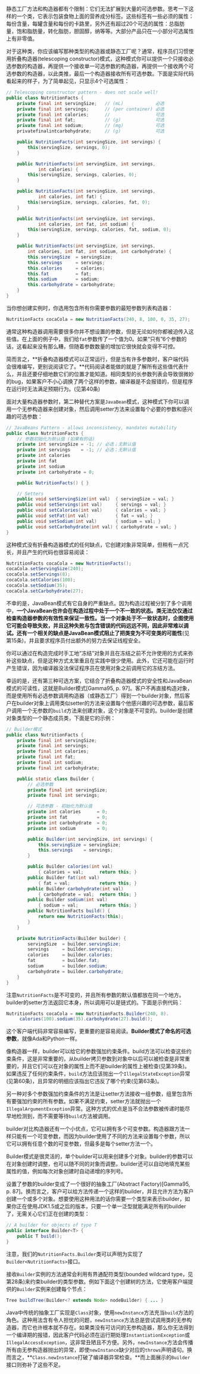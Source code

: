 静态工厂方法和构造器都有个限制：它们无法扩展到大量的可选参数。思考一下这样的一个类，它表示包装食物上面的营养成分标签。这些标签有一些必须的属性：每份含量，每罐含量和每份的卡路里，另外还有超过20个可选的属性：总脂肪量，饱和脂肪量，转化脂肪，胆固醇，纳等等。大部分产品只在一小部分可选属性上有非零值。

对于这种类，你应该编写那种类型的构造器或静态工厂呢？通常，程序员们习惯使用折叠构造器(telescoping constructor)模式，这种模式你可以提供一个只接收必选参数的构造器，再提供一个接收单一可选参数的构造器，再提供一个接收两个可选参数的构造器，以此类推，最后一个构造器接收所有可选参数。下面是实际代码看起来的样子，为了简单起见，只显示4个可选属性：

```java
// Telescoping constructor pattern - does not scale well!
public class NutritionFacts { 
    private final int servingSize;   // (mL)            必选
    private final int servings;      // (per container) 必选
    private final int calories;      //                 可选
    private final int fat;           // (g)             可选
    private final int sodium;        // (mg)            可选
    privatefinalintcarbohydrate;     // (g)             可选

    public NutritionFacts(int servingSize, int servings) {
        this(servingSize, servings, 0);
    }

    public NutritionFacts(int servingSize, int servings,
            int calories) {
        this(servingSize, servings, calories, 0);
    }

    public NutritionFacts(int servingSize, int servings,
            int calories, int fat) {
        this(servingSize, servings, calories, fat, 0);
    }

    public NutritionFacts(int servingSize, int servings,
            int calories, int fat, int sodium) {
        this(servingSize, servings, calories, fat, sodium, 0);
    }

    public NutritionFacts(int servingSize, int servings,
        int calories, int fat, int sodium, int carbohydrate) {
        this.servingSize  = servingSize;
        this.servings     = servings;
        this.calories     = calories;
        this.fat          = fat;
        this.sodium       = sodium;
        this.carbohydrate = carbohydrate;
    }
}
```

当你想创建实例时，你选用包含所有你需要参数的最短参数列表构造器：

```java
NutritionFacts cocaCola = new NutritionFacts(240, 8, 100, 0, 35, 27);
```

通常这种构造器调用需要很多你并不想设置的参数，但是无论如何你都被迫传入这些值。在上面的例子中，我们给`fat`参数传了一个值为0。如果“只有”6个参数的话，这看起来没有那么糟，但随着参数数量的增加它很快就会变得不可控。

简而言之，**折叠构造器模式可以正常运行，但是当有许多参数时，客户端代码会很难编写，更别说阅读它了。**代码阅读者能做的就是了解所有这些值代表什么，并且还要仔细地数它们的位置才能知道。相同类型的长参数列表会导致很微妙的bug，如果客户不小心调换了两个这样的参数，编译器是不会报错的，但是程序在运行时无法满足预期行为。(见第40条)

面对大量构造器参数时，第二种替代方案是`JavaBean`模式，这种模式下你可以调用一个无参构造器来创建对象，然后调用setter方法来设置每个必要的参数和感兴趣的可选参数：  

```java
// JavaBeans Pattern - allows inconsistency, mandates mutability
public class NutritionFacts {
    // 参数初始化为默认值 (如果有的话)
    private int servingSize = -1; // 必选；无默认值
    private int servings    = -1; // 必选；无默认值
    private int calories
    private int fat
    private int sodium
    private int carbohydrate = 0;

    public NutritionFacts() { }

    // Setters
    public void setServingSize(int val)  { servingSize = val; }
    public void setServings(int val)     { servings = val; }
    public void setCalories(int val)     { calories = val; }
    public void setFat(int val)          { fat = val; }
    public void setSodium(int val)       { sodium = val; }
    public void setCarbohydrate(int val) { carbohydrate = val; }
}

```

这种模式没有折叠构造器模式的任何缺点，它创建对象非常简单，但稍有一点冗长，并且产生的代码也很容易阅读：  

```java
NutritionFacts cocaCola = new NutritionFacts();cocaCola.setServingSize(240);cocaCola.setServings(8);cocaCola.setCalories(100);cocaCola.setSodium(35);cocaCola.setCarbohydrate(27);
```

不幸的是，JavaBean模式有它自身的严重缺点。因为构造过程被分到了多个调用中，**一个JavaBean也许会在构造过程中处于一个不一致的状态。**类无法仅仅通过检查构造器参数的有效性来保证一致性。当一个对象处于不一致状态时，企图使用它可能会导致失败，并且这种失败与包含错误的代码远远不同，因此非常难以调试。还有一个相关的缺点是**JavaBean模式阻止了把类变为不可变类的可能性**(见第15条)，并且要求程序员付出额外的努力去保证线程安全。

你可以通过在构造完成时手工地“冻结”对象并且在冻结之前不允许使用的方式来弥补这些缺点，但是这种方式太笨重且在实践中很少使用。此外，它还可能在运行时产生错误，因为编译器没法保证程序员在使用对象之前调用它的冻结方法。 

幸运的是，还有第三种可选方案，它结合了折叠构造器模式的安全性和JavaBean模式的可读性，这就是Builder模式[Gamma95, p. 97]。客户不再直接构造对象，而是使用所有必选参数调用构造器（或静态工厂）得到一个builder对象，然后客户在builder对象上调用类似setter的方法来设置每个他感兴趣的可选参数，最后客户调用一个无参数的`build`方法来创建对象，这个对象是不可变的。builder是创建对象类型的一个静态成员类，下面是它的示例：  

```java
// Builder模式
public class NutritionFacts {
    private final int servingSize;
    private final int servings;
    private final int calories;
    private final int fat;
    private final int sodium;
    private final int carbohydrate;

    public static class Builder {
        // 必选参数
        private final int servingSize;
        private final int servings;

        // 可选参数 - 初始化为默认值
        private int calories      = 0;
        private int fat           = 0;
        private int carbohydrate  = 0;
        private int sodium        = 0;

        public Builder(int servingSize, int servings) {
            this.servingSize = servingSize;
            this.servings    = servings;
        }

        public Builder calories(int val)
            { calories = val;      return this; }
        public Builder fat(int val)
            { fat = val;           return this; }
        public Builder carbohydrate(int val)
            { carbohydrate = val;  return this; }
        public Builder sodium(int val)
            { sodium = val;        return this; }
        public NutritionFacts build() {
            return new NutritionFacts(this);
        } 
    }

    private NutritionFacts(Builder builder) {
        servingSize  = builder.servingSize;
        servings     = builder.servings;
        calories     = builder.calories;
        fat          = builder.fat;
        sodium       = builder.sodium;
        carbohydrate = builder.carbohydrate;
    } 
}
```

注意`NutritionFacts`是不可变的，并且所有参数的默认值都放在同一个地方。builder的setter方法返回它本身，所以调用可以是链式的。下面是示例代码：  

```java
NutritionFacts cocaCola = new NutritionFacts.Builder(240, 8).     calories(100).sodium(35).carbohydrate(27).build();
```

这个客户端代码非常容易编写，更重要的是容易阅读。**Builder模式了命名的可选参数**，就像Ada和Python一样。

像构造器一样，builder可以给它的参数强加约束条件。build方法可以检查这些约束条件，这是非常重要的，从builder拷贝参数到对象中以后可以被检查是非常重要的，并且它们可以在对象的属性上而不是builder的属性上被检查(见第39条)。如果违反了任何约束条件，`build`方法应该抛出一个`IllegalStateException`异常(见第60条)，且异常的明细应该指出它违反了哪个约束(见第63条)。

另一种对多个参数强加约束条件的方法是让setter方法接收一组参数，组里包含所有要强加约束的所有参数。如果不满足约束，setter方法就抛出一个`IllegalArgumentException`异常。这种方式的优点是当不合法参数被传递时能尽早地检测到，而不需要等待`build`方法被调用。

builder对比构造器还有一个小优点，它可以拥有多个可变参数。构造器跟方法一样只能有一个可变参数，而因为builder使用了不同的方法来设置每个参数，所以它可以拥有任意个数的可变参数，但最多是每个setter方法一个。

Builder模式是很灵活的，单个builder可以用来创建多个对象。builder的参数可以在对象创建时调整，也可以随不同的对象而调整。builder还可以自动地填充某些属性的值，例如每次对象创建时自动递增的序列号。

设置了参数的builder变成了一个很好的抽象工厂(Abstract Factory)[Gamma95, p. 87]。换而言之，客户可以给方法传递一个这样的builder，并且允许方法为客户创建一个或多个对象。想要使用这种用法的话你需要一个类型来表示builder，如果你正在使用JDK1.5或之后的版本，只要一个单一泛型就能满足所有的builder了，无需关心它们正在创建的类型：  

```java
// A builder for objects of type Tpublic interface Builder<T> {    public T build();}
```

注意，我们的`NutritionFacts.Builder`类可以声明为实现了`Builder<NutritionFacts>`接口。

接收`Builder`实例的方法通常会利用有界通配符类型(bounded wildcard type，见第28条)来约束builder的类型参数。例如下面这个创建树的方法，它使用客户端提供的`Builder`实例来创建每个节点：  

```java
Tree buildTree(Builder<? extends Node> nodeBuilder) { ... }
```

Java中传统的抽象工厂实现是`Class`对象，使用`newInstance`方法充当`build`方法的角色。这种用法含有令人担忧的问题，`newInstance`方法总是尝试调用类的无参构造器，而它也许根本就不存在。如果类没有可访问的无参构造器，那么你无法得到一个编译期的报错，因此客户代码必须在运行期处理`InstantiationException`或`IllegalAccessException`，这非常丑陋且不方便。另外，`newInstance`方法会传播所有由无参构造器抛出的异常，即使`newInstance`缺少对应的`throws`声明语句。换而言之，**`Class.newInstance`打破了编译器异常检查。**而上面展示的`Builder`接口则弥补了这些不足。

